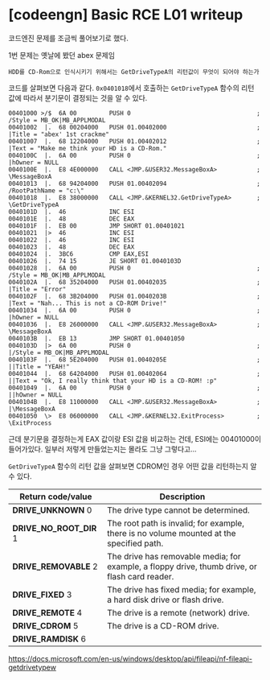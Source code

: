 # [codeengn] Basic RCE L01 writeup



코드엔진 문제를 조금씩 풀어보기로 했다.

1번 문제는 옛날에 봤던 abex 문제임

```shell
HDD를 CD-Rom으로 인식시키기 위해서는 GetDriveTypeA의 리턴값이 무엇이 되어야 하는가
```



코드를 살펴보면 다음과 같다. `0x0401018`에서 호출하는 `GetDriveTypeA` 함수의 리턴 값에 따라서 분기문이 결정되는 것을 알 수 있다. 

```assembly
00401000 >/$  6A 00         PUSH 0                                   ; /Style = MB_OK|MB_APPLMODAL
00401002  |.  68 00204000   PUSH 01.00402000                         ; |Title = "abex' 1st crackme"
00401007  |.  68 12204000   PUSH 01.00402012                         ; |Text = "Make me think your HD is a CD-Rom."
0040100C  |.  6A 00         PUSH 0                                   ; |hOwner = NULL
0040100E  |.  E8 4E000000   CALL <JMP.&USER32.MessageBoxA>           ; \MessageBoxA
00401013  |.  68 94204000   PUSH 01.00402094                         ; /RootPathName = "c:\"
00401018  |.  E8 38000000   CALL <JMP.&KERNEL32.GetDriveTypeA>       ; \GetDriveTypeA
0040101D  |.  46            INC ESI
0040101E  |.  48            DEC EAX
0040101F  |.  EB 00         JMP SHORT 01.00401021
00401021  |>  46            INC ESI
00401022  |.  46            INC ESI
00401023  |.  48            DEC EAX
00401024  |.  3BC6          CMP EAX,ESI
00401026  |.  74 15         JE SHORT 01.0040103D
00401028  |.  6A 00         PUSH 0                                   ; /Style = MB_OK|MB_APPLMODAL
0040102A  |.  68 35204000   PUSH 01.00402035                         ; |Title = "Error"
0040102F  |.  68 3B204000   PUSH 01.0040203B                         ; |Text = "Nah... This is not a CD-ROM Drive!"
00401034  |.  6A 00         PUSH 0                                   ; |hOwner = NULL
00401036  |.  E8 26000000   CALL <JMP.&USER32.MessageBoxA>           ; \MessageBoxA
0040103B  |.  EB 13         JMP SHORT 01.00401050
0040103D  |>  6A 00         PUSH 0                                   ; |/Style = MB_OK|MB_APPLMODAL
0040103F  |.  68 5E204000   PUSH 01.0040205E                         ; ||Title = "YEAH!"
00401044  |.  68 64204000   PUSH 01.00402064                         ; ||Text = "Ok, I really think that your HD is a CD-ROM! :p"
00401049  |.  6A 00         PUSH 0                                   ; ||hOwner = NULL
0040104B  |.  E8 11000000   CALL <JMP.&USER32.MessageBoxA>           ; |\MessageBoxA
00401050  \>  E8 06000000   CALL <JMP.&KERNEL32.ExitProcess>         ; \ExitProcess
```

근데 분기문을 결정하는게 EAX 값이랑 ESI 값을 비교하는 건데, ESI에는 00401000이 들어가있다. 일부러 저렇게 만들었는지는 몰라도 그냥 그렇다고...



`GetDriveTypeA` 함수의 리턴 값을 살펴보면 CDROM인 경우 어떤 값을 리턴하는지 알 수 있다.

| Return code/value       | Description                                                  |
| ----------------------- | ------------------------------------------------------------ |
| **DRIVE_UNKNOWN** 0     | The drive type cannot be determined.                         |
| **DRIVE_NO_ROOT_DIR** 1 | The root path is invalid; for example, there is no volume mounted at the specified path. |
| **DRIVE_REMOVABLE** 2   | The drive has removable media; for example, a floppy drive, thumb drive, or flash card reader. |
| **DRIVE_FIXED** 3       | The drive has fixed media; for example, a hard disk drive or flash drive. |
| **DRIVE_REMOTE** 4      | The drive is a remote (network) drive.                       |
| **DRIVE_CDROM** 5       | The drive is a CD-ROM drive.                                 |
| **DRIVE_RAMDISK** 6     |                                                              |

https://docs.microsoft.com/en-us/windows/desktop/api/fileapi/nf-fileapi-getdrivetypew

